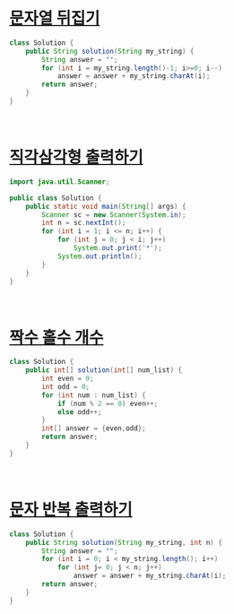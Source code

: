 # [문자열 뒤집기](https://school.programmers.co.kr/learn/courses/30/lessons/120822)

```java
class Solution {
    public String solution(String my_string) {
        String answer = "";
        for (int i = my_string.length()-1; i>=0; i--)
            answer = answer + my_string.charAt(i);
        return answer;
    }
}
```

<br>

# [직각삼각형 출력하기](https://school.programmers.co.kr/learn/courses/30/lessons/120823)

```java
import java.util.Scanner;

public class Solution {
    public static void main(String[] args) {
        Scanner sc = new Scanner(System.in);
        int n = sc.nextInt();
        for (int i = 1; i <= n; i++) {
            for (int j = 0; j < i; j++)
                System.out.print('*');
            System.out.println();
        }
    }
}
```

<br>

# [짝수 홀수 개수](https://school.programmers.co.kr/learn/courses/30/lessons/120824)


```java
class Solution {
    public int[] solution(int[] num_list) {
        int even = 0;
        int odd = 0;
        for (int num : num_list) {
            if (num % 2 == 0) even++;
            else odd++;
        }
        int[] answer = {even,odd};
        return answer;
    }
}
```
<br>

# [문자 반복 출력하기](https://school.programmers.co.kr/learn/courses/30/lessons/120825)

```java
class Solution {
    public String solution(String my_string, int n) {
        String answer = "";
        for (int i = 0; i < my_string.length(); i++)
            for (int j= 0; j < n; j++)
                answer = answer + my_string.charAt(i);
        return answer;
    }
}
```



